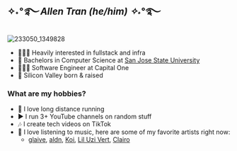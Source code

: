 ## ✧˖*°࿐ Allen Tran (he/him) ✧˖*°࿐ 
![233050_1349828](https://user-images.githubusercontent.com/63386979/170636410-12bef17a-ca4c-494b-8efa-5856f8fb9ee9.gif)

- 👨🏻‍💻 Heavily interested in fullstack and infra
- 🏫 Bachelors in Computer Science at [San Jose State University](https://www.sjsu.edu/)
- 🤹🏼‍♂️ Software Engineer at Capital One
- 📍 Silicon Valley born & raised

### What are my hobbies?
- 🏃 I love long distance running
- ▶️ I run 3+ YouTube channels on random stuff
- 🎶 I create tech videos on TikTok
- 🎸 I love listening to music, here are some of my favorite artists right now:
  - [glaive](https://open.spotify.com/artist/4cJKDGSv4Dz9QycXYmo565?si=6LEqvRnNT1KxS52sdG3vMg), [aldn](https://open.spotify.com/artist/2GUw9Wzha61PkZoRVv1PDD?si=eDdipAygSJeYlNJFc4O3ZA), [Koi](https://open.spotify.com/artist/76Plkuk64KSXfG04kwxNZk?si=rifCgE7_Rnme4GYFFN3LlQ), [Lil Uzi Vert](https://open.spotify.com/artist/4O15NlyKLIASxsJ0PrXPfz?si=1x51co9DRfiywIOLKB5Hxw), [Clairo](https://open.spotify.com/artist/3l0CmX0FuQjFxr8SK7Vqag?si=zuB8jA-9QhmqSAzV91b8KA)

<!--
**allen-tran/allen-tran** is a ✨ _special_ ✨ repository because its `README.md` (this file) appears on your GitHub profile.

Here are some ideas to get you started:

- 🔭 I’m currently working on ...
- 🌱 I’m currently learning ...
- 👯 I’m looking to collaborate on ...
- 🤔 I’m looking for help with ...
- 💬 Ask me about ...
- 📫 How to reach me: ...
- 😄 Pronouns: ...
- ⚡ Fun fact: ...
-->
